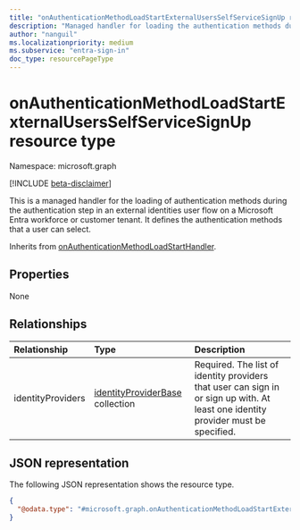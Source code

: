 ```yaml
---
title: "onAuthenticationMethodLoadStartExternalUsersSelfServiceSignUp resource type"
description: "Managed handler for loading the authentication methods during the authentication step in an external identities user flow."
author: "nanguil"
ms.localizationpriority: medium
ms.subservice: "entra-sign-in"
doc_type: resourcePageType
---
```


# onAuthenticationMethodLoadStartExternalUsersSelfServiceSignUp resource type

Namespace: microsoft.graph

[!INCLUDE [beta-disclaimer](../../includes/beta-disclaimer.md)]

This is a managed handler for the loading of authentication methods during the authentication step in an external identities user flow on a Microsoft Entra workforce or customer tenant. It defines the authentication methods that a user can select.

Inherits from [onAuthenticationMethodLoadStartHandler](../resources/onauthenticationmethodloadstarthandler.md).

## Properties
None

## Relationships
|Relationship|Type|Description|
|:---|:---|:---|
|identityProviders|[identityProviderBase](../resources/identityproviderbase.md) collection|Required. The list of identity providers that user can sign in or sign up with. At least one identity provider must be specified.|

## JSON representation
The following JSON representation shows the resource type.
<!-- {
  "blockType": "resource",
  "@odata.type": "microsoft.graph.onAuthenticationMethodLoadStartExternalUsersSelfServiceSignUp"
}
-->
``` json
{
  "@odata.type": "#microsoft.graph.onAuthenticationMethodLoadStartExternalUsersSelfServiceSignUp"
}
```
